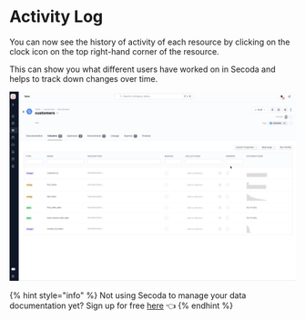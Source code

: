 # Activity Log

You can now see the history of activity of each resource by clicking on the clock icon on the top right-hand corner of the resource.&#x20;

This can show you what different users have worked on in Secoda and helps to track down changes over time.

![](../../.gitbook/assets/activity.gif)

{% hint style="info" %}
Not using Secoda to manage your data documentation yet? Sign up for free [here](http://app.secoda.co/) 👈
{% endhint %}
